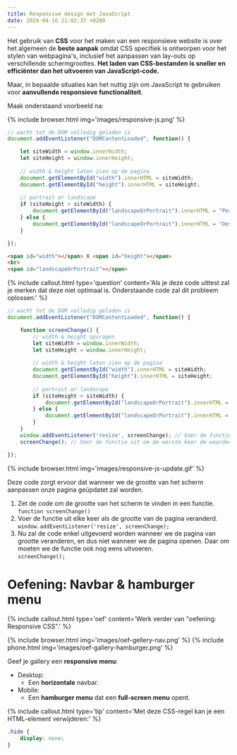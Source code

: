 ```yaml
---
title: Responsive design met JavaScript
date: 2024-04-16 21:02:37 +0200
---
```


Het gebruik van **CSS** voor het maken van een responsieve website is over het algemeen de **beste aanpak** omdat CSS specifiek is ontworpen voor het stylen van webpagina's, inclusief het aanpassen van lay-outs op verschillende schermgroottes. **Het laden van CSS-bestanden is sneller en efficiënter dan het uitvoeren van JavaScript-code.**

Maar, in bepaalde situaties kan het nuttig zijn om JavaScript te gebruiken voor **aanvullende responsieve functionaliteit**.

Maak onderstaand voorbeeld na:

{% include browser.html img='images/responsive-js.png' %}

```javascript
// wacht tot de DOM volledig geladen is
document.addEventListener("DOMContentLoaded", function() {

    let siteWidth = window.innerWidth;
    let siteHeight = window.innerHeight;
    
    // width & height laten zien op de pagina
    document.getElementById("width").innerHTML = siteWidth;
    document.getElementById("height").innerHTML = siteHeight;
    
    // portrait or landscape
    if (siteHeight > siteWidth) {
        document.getElementById("landscapeOrPortrait").innerHTML = "Portrait";
    } else {
        document.getElementById("landscapeOrPortrait").innerHTML = "Desktop";
    }

});
```

```html
<span id="width"></span> X <span id="height"></span>
<br>
<span id="landscapeOrPortrait"></span>
```

{% include callout.html type='question' content='Als je deze code uittest zal je merken dat deze niet optimaal is. Onderstaande code zal dit probleem oplossen.' %}

```javascript
// wacht tot de DOM volledig geladen is
document.addEventListener("DOMContentLoaded", function() {

    function screenChange() {
        // width & height opvragen
        let siteWidth = window.innerWidth;
        let siteHeight = window.innerHeight;
        
        // width & height laten zien op de pagina
        document.getElementById("width").innerHTML = siteWidth;
        document.getElementById("height").innerHTML = siteHeight;
        
        // portrait or landscape
        if (siteHeight > siteWidth) {
            document.getElementById("landscapeOrPortrait").innerHTML = "Portrait";
        } else {
            document.getElementById("landscapeOrPortrait").innerHTML = "Desktop";
        }
    }
    window.addEventListener('resize', screenChange); // Voer de functie uit wanneer het scherm veranderd
    screenChange(); // Voer de functie uit om de eerste keer de waarden te laten zien

});
```

{% include browser.html img='images/responsive-js-update.gif' %}

Deze code zorgt ervoor dat wanneer we de grootte van het scherm aanpassen onze pagina geüpdatet zal worden.
1. Zet de code om de grootte van het scherm te vinden in een functie.  
    `function screenChange()`
2. Voer de functie uit elke keer als de grootte van de pagina veranderd.  
    `window.addEventListener('resize', screenChange);`
3. Nu zal de code enkel uitgevoerd worden wanneer we de pagina van grootte veranderen, en dus niet wanneer we de pagina openen. Daar om moeten we de functie ook nog eens uitvoeren.  
    `screenChange();`

# Oefening: Navbar & hamburger menu

{% include callout.html type='oef' content='Werk verder van "oefening: Responsive CSS".' %}

{% include browser.html img='images/oef-gellery-nav.png' %}
{% include phone.html img='images/oef-gallery-hamburger.png' %}

Geef je gallery een **responsive menu**:
- Desktop: 
    - Een **horizontale** navbar.
- Mobile: 
    - Een **hamburger menu** dat een **full-screen menu** opent.

{% include callout.html type='tip' content='Met deze CSS-regel kan je een HTML-element verwijderen:' %}

```css
.hide {
    display: none;
}
```